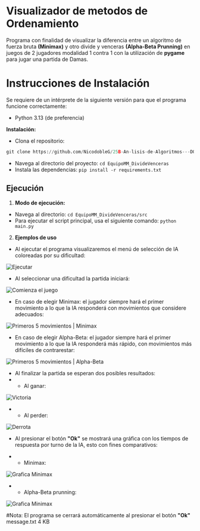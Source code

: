 # Visualizador de metodos de Ordenamiento

Programa con finalidad de visualizar la diferencia entre un algoritmo de fuerza bruta **(Minimax)** y otro divide y venceras **(Alpha-Beta Prunning)** en juegos de 2 jugadores modalidad 1 contra 1 con la utilización de **pygame** para jugar una partida de Damas.

# Instrucciones de Instalación

Se requiere de un intérprete de la siguiente versión para que el programa funcione correctamente:
- Python 3.13 (de preferencia)

**Instalación:**

- Clona el repositorio: 
``` python
git clone https://github.com/NicodobleG/25B-An-lisis-de-Algoritmos---D01---L_Mi-7-9am/blob/67186133cafee3aa278e8fc09e6a8f75ef4c7cc4/EquipoMM_DivideVenceras
```
- Navega al directorio del proyecto: ```cd EquipoMM_DivideVenceras```
- Instala las dependencias: 
```pip install -r requirements.txt ```

## Ejecución

1. **Modo de ejecución:**
- Navega al directorio: ```cd EquipoMM_DivideVenceras/src```
- Para ejecutar el script principal, usa el siguiente comando: `python main.py`

2. **Ejemplos de uso**

- Al ejecutar el programa visualizaremos el menú de selección de IA coloreadas por su dificultad:

![Ejecutar](https://github.com/AnItalianBoi/AlgorithmAnalysisClass/blob/7e319d7bd5bb2625053b916e1e387e7d2494808c/EquipoMM_DivideVenceras/img/1%20-%20Al%20inicializar%20el%20programa%20(selecci%C3%B3n%20de%20IA).png)

- Al seleccionar una dificultad la partida iniciará:

![Comienza el juego](https://github.com/AnItalianBoi/AlgorithmAnalysisClass/blob/f0681d4b0eab55439a4a68a286a980382349f101/EquipoMM_DivideVenceras/img/2%20-%20Inicia%20el%20juego.png)

-  En caso de elegir Minimax:
 el jugador siempre hará el primer movimiento a lo que la IA responderá con movimientos que considere adecuados:

![Primeros 5 movimientos | Minimax](https://github.com/AnItalianBoi/AlgorithmAnalysisClass/blob/f0681d4b0eab55439a4a68a286a980382349f101/EquipoMM_DivideVenceras/img/3MM%20-%20Primeros%205%20movimientos.png)

-  En caso de elegir Alpha-Beta:
 el jugador siempre hará el primer movimiento a lo que la IA responderá más rápido, con movimientos más difíciles de contrarestar:

![Primeros 5 movimientos | Alpha-Beta](https://github.com/AnItalianBoi/AlgorithmAnalysisClass/blob/f0681d4b0eab55439a4a68a286a980382349f101/EquipoMM_DivideVenceras/img/3AB%20-%20Primeros%205%20movimientos.png)

- Al finalizar la partida se esperan dos posibles resultados:
- - Al ganar:

![Victoria](https://github.com/AnItalianBoi/AlgorithmAnalysisClass/blob/f0681d4b0eab55439a4a68a286a980382349f101/EquipoMM_DivideVenceras/img/4MM%20-%20Final%20de%20la%20partida.png)

- - Al perder:

![Derrota](https://github.com/AnItalianBoi/AlgorithmAnalysisClass/blob/main/EquipoMM_DivideVenceras/img/4AB%20-%20Final%20de%20la%20partida.png)

- Al presionar el botón **"Ok"** se mostrará una gráfica con los tiempos de respuesta por turno de la IA, esto con fines comparativos:

- - Minimax:

![Grafica Minimax](https://github.com/AnItalianBoi/AlgorithmAnalysisClass/blob/6d3e448c0b6115aa1803dff486e2f3c79b00031c/EquipoMM_DivideVenceras/img/5MM%20-%20Tiempos%20de%20respuesta.jpg)

- - Alpha-Beta prunning:

![Grafica Minimax](https://github.com/AnItalianBoi/AlgorithmAnalysisClass/blob/5c103f5d5646901549911d62d66ccd68a70ca6c2/EquipoMM_DivideVenceras/img/5AB%20-%20Tiempos%20de%20respuesta.jpg)

#Nota: El programa se cerrará automáticamente al presionar el botón **"Ok"**
message.txt
4 KB
